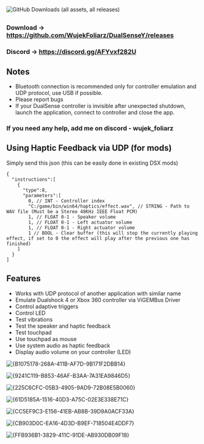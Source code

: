![GitHub Downloads (all assets, all releases)](https://img.shields.io/github/downloads/WujekFoliarz/DualSenseY/total)

##
### Download → https://github.com/WujekFoliarz/DualSenseY/releases
### Discord → https://discord.gg/AFYvxf282U

## Notes
- Bluetooth connection is recommended only for controller emulation and UDP protocol, use USB if possible.
- Please report bugs
- If your DualSense controller is invisible after unexpected shutdown, launch the application, connect to controller and close the app.

### If you need any help, add me on discord - wujek_foliarz

## Using Haptic Feedback via UDP (for mods)
Simply send this json (this can be easily done in existing DSX mods)
```
{
  "instructions":[
    {
      "type":8,
      "parameters":[
        0, // INT - Controller index
        "C:/game/bin/win64/haptics/effect.wav", // STRING - Path to WAV file (Must be a Stereo 48KHz IEEE Float PCM)
        1, // FLOAT 0-1 - Speaker volume
        1, // FLOAT 0-1 - Left actuator volume
        1, // FLOAT 0-1 - Right actuator volume
        1 // BOOL - Clear buffer (this will stop the currently playing effect, if set to 0 the effect will play after the previous one has finished)
    ]
  }
]
```

## Features

- Works with UDP protocol of another application with similar name
- Emulate Dualshock 4 or Xbox 360 controller via ViGEMBus Driver
- Control adaptive triggers
- Control LED
- Test vibrations
- Test the speaker and haptic feedback
- Test touchpad
- Use touchpad as mouse
- Use system audio as haptic feedback
- Display audio volume on your controller (LED)

![{B1075178-268A-411B-AF7D-9B171F2DBB14}](https://github.com/user-attachments/assets/6c5dfd63-b37e-4945-b49a-9d37b61eed72)

![{9241C119-B853-46AF-B3AA-7A31EA9846D5}](https://github.com/user-attachments/assets/9e64c723-3ee2-4119-897b-ec7e3c023d64)

![{225C6CFC-05B3-4905-9AD9-72B08E5B0060}](https://github.com/user-attachments/assets/744e32e8-06da-46d9-b137-b879d04e12f7)

![{61D5185A-1516-40D3-A75C-02E3E338E71C}](https://github.com/user-attachments/assets/537efb7c-0f65-4e45-b99a-ad4231ada12e)

![{CC5EF9C3-E156-41EB-AB8B-39D9A0ACF33A}](https://github.com/user-attachments/assets/5d86e224-b553-40be-b43b-17b923263c86)

![{CB903D0C-EA16-4D3D-B9EF-718504E4DDF7}](https://github.com/user-attachments/assets/d99298bc-3368-463b-86c2-e18c08b02e6b)

![{FFB936B1-3829-411C-91DE-AB930DB09F18}](https://github.com/user-attachments/assets/09cddb9b-3b8e-409e-bfb1-092b34677398)

